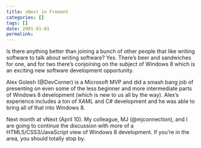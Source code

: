 ```yaml
---
title: vNext in Fremont
categories: []
tags: []
date: 2001-01-01
permalink: 
---
```


Is there anything better than joining a bunch of other people that like writing software to talk about writing software? Yes. There’s beer and sandwiches for one, and for two there’s conjoining on the subject of Windows 8 which is an exciting new software development opportunity.

Alex Golesh (@DevCorner) is a Microsoft MVP and did a smash bang job of presenting on even some of the less beginner and more intermediate parts of Windows 8 development (which is new to us all by the way). Alex’s experience includes a ton of XAML and C# development and he was able to bring all of that into Windows 8.

Next month at vNext (April 10). My colleague, MJ (@mjconnection), and I are going to continue the discussion with more of a HTML5/CSS3/JavaScript view of Windows 8 development. If you’re in the area, you should totally stop by.